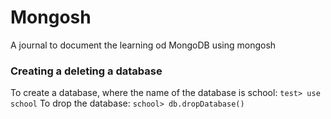 # Mongosh
A journal to document the learning od MongoDB using mongosh 
### Creating a deleting a database
To create a database, where the name of the database is school:
```test> use school```
To drop the database:
```school> db.dropDatabase()```